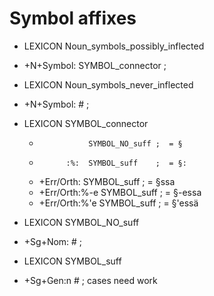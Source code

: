 
# Symbol affixes

 * LEXICON Noun_symbols_possibly_inflected  
 *  +N+Symbol: SYMBOL_connector ;  

 * LEXICON Noun_symbols_never_inflected  
 *  +N+Symbol: # ;  

 * LEXICON SYMBOL_connector  
     -                SYMBOL_NO_suff ;  = §
     -           :%:  SYMBOL_suff    ;  = §:
     -  +Err/Orth:    SYMBOL_suff    ;  = §ssa
     -  +Err/Orth:%-e SYMBOL_suff    ;  = §-essa
     -  +Err/Orth:%'e SYMBOL_suff    ;  = §'essä

 * LEXICON SYMBOL_NO_suff  
 *  +Sg+Nom: # ;  

 * LEXICON SYMBOL_suff  
 *  +Sg+Gen:n       # ;  cases need work
